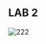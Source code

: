 ## LAB 2
![222](https://user-images.githubusercontent.com/78274961/235769643-86c83238-1bcd-452b-ac9d-675ffe3dc935.png)
